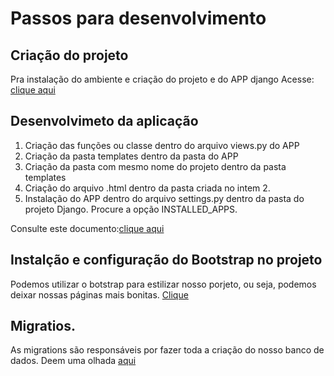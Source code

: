 # Passos para desenvolvimento

## Criação do projeto

Pra instalação do ambiente e criação do projeto e do APP django Acesse: [clique aqui](https://github.com/ThyagoAssis/python2024.3/blob/main/Documentos/ambiente.md)

## Desenvolvimeto da aplicação

1. Criação das funções ou classe dentro do arquivo views.py do APP
2. Criação da pasta templates dentro da pasta do APP
3. Criação da pasta com mesmo nome do projeto dentro da pasta templates
4. Criação do arquivo .html dentro da pasta criada no intem 2.
5. Instalação do APP dentro do arquivo settings.py dentro da pasta do projeto Django. Procure a opção INSTALLED_APPS.

Consulte este documento:[clique aqui](https://github.com/ThyagoAssis/python2024.3/blob/main/Documentos/Olamundo.md)

## Instalção e configuração do Bootstrap no projeto
Podemos utilizar o botstrap para estilizar nosso porjeto, ou seja, podemos deixar nossas páginas mais bonitas. [Clique](https://github.com/ThyagoAssis/python2024.3/blob/main/Documentos/bootstrap.md)

## Migratios.
As migrations são responsáveis por fazer toda a criação do nosso banco de dados. 
Deem uma olhada [aqui](https://github.com/ThyagoAssis/python2024.3/blob/main/Documentos/migrations.md)
